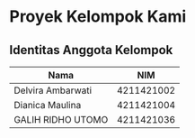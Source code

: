 # Proyek Kelompok Kami

## Identitas Anggota Kelompok

| Nama                | NIM         |
|---------------------|-------------|
| Delvira Ambarwati   | 4211421002  |
| Dianica Maulina     | 4211421004  |
| GALIH RIDHO UTOMO   | 4211421036  |

